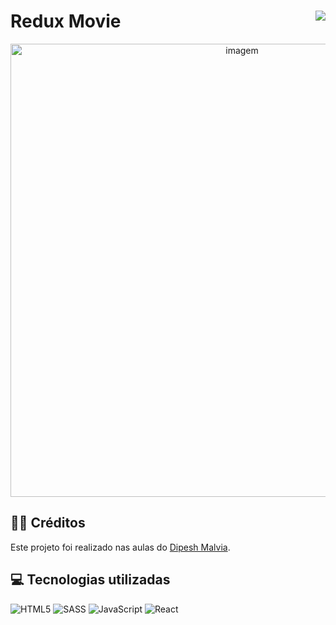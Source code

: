 # Redux Movie <img align="right" src="https://img.shields.io/static/v1?label=STATUS&message=Está %20em andamento &color=red&style=for-the-badge"/>

<div align="center" >
    <img width="725rem" src="" alt="imagem">
</div> 

<h2>👨‍🏫 Créditos</h2>
<p>Este projeto foi realizado nas aulas do  <a target="_blank" href="https://www.youtube.com/watch?v=EnIRyNT2PMI&ab_channel=DipeshMalvia">Dipesh Malvia</a>.</p>

<h2>💻 Tecnologias utilizadas</h2>

<div style="display: inline_block">

  ![HTML5](https://img.shields.io/badge/html5-%23E34F26.svg?style=for-the-badge&logo=html5&logoColor=white)
  ![SASS](https://img.shields.io/badge/SASS-hotpink.svg?style=for-the-badge&logo=SASS&logoColor=white)
  ![JavaScript](https://img.shields.io/badge/javascript-%23323330.svg?style=for-the-badge&logo=javascript&logoColor=%23F7DF1E)
  ![React](https://img.shields.io/badge/react-%2320232a.svg?style=for-the-badge&logo=react&logoColor=%2361DAFB)
  
</div>
